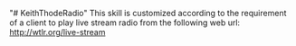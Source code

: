 "# KeithThodeRadio" 
This skill is customized according to the requirement of a client to play live stream radio from the following web url:
http://wtlr.org/live-stream
